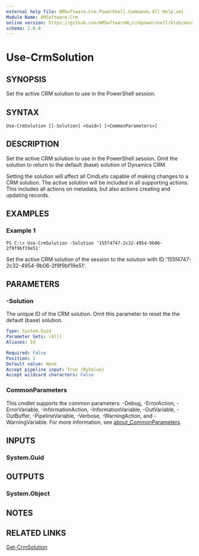 ```yaml
---
external help file: AMSoftware.Crm.PowerShell.Commands.dll-Help.xml
Module Name: AMSoftware.Crm
online version: https://github.com/AMSoftwareNL/crmpowershell/blob/master/docs/Use-CrmSolution.md
schema: 2.0.0
---
```


# Use-CrmSolution

## SYNOPSIS
Set the active CRM solution to use in the PowerShell session.

## SYNTAX

```
Use-CrmSolution [[-Solution] <Guid>] [<CommonParameters>]
```

## DESCRIPTION
Set the active CRM solution to use in the PowerShell session. Omit the solution to return to the default (base) solution of Dynamics CRM.

Setting the solution will affect all CmdLets capable of making changes to a CRM solution. The active solution will be included in all supporting actions. This includes all actions on metadata, but also actions creating and updating records.

## EXAMPLES

### Example 1
```
PS C:\> Use-CrmSolution -Solution '155f4747-2c32-4954-9b06-2f9f9bf19e51'
```

Set the active CRM solution of the session to the solution with ID '155f4747-2c32-4954-9b06-2f9f9bf19e51'.

## PARAMETERS

### -Solution
The unique ID of the CRM solution. Omit this parameter to reset the the default (base) solution.

```yaml
Type: System.Guid
Parameter Sets: (All)
Aliases: Id

Required: False
Position: 1
Default value: None
Accept pipeline input: True (ByValue)
Accept wildcard characters: False
```

### CommonParameters
This cmdlet supports the common parameters: -Debug, -ErrorAction, -ErrorVariable, -InformationAction, -InformationVariable, -OutVariable, -OutBuffer, -PipelineVariable, -Verbose, -WarningAction, and -WarningVariable. For more information, see [about_CommonParameters](http://go.microsoft.com/fwlink/?LinkID=113216).

## INPUTS

### System.Guid

## OUTPUTS

### System.Object
## NOTES

## RELATED LINKS

[Get-CrmSolution](Get-CrmSolution.md)
